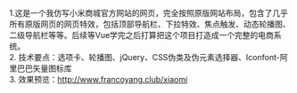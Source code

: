 1.这是一个我仿写小米商城官方网站的网页，完全按照原版网站布局，包含了几乎所有原版网页的网页特效，包括顶部导航栏、下拉特效、焦点触发、动态轮播图、二级导航栏等等。后续等Vue学完之后打算把这个项目打造成一个完整的电商系统。  
2. 技术要点：选项卡、轮播图、jQuery、CSS伪类及伪元素选择器、Iconfont-阿里巴巴矢量图标库  
3. 效果预览：http://www.francoyang.club/xiaomi
